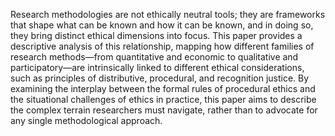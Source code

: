 Research methodologies are not ethically neutral tools; they are frameworks that shape what can be known and how it can be known, and in doing so, they bring distinct ethical dimensions into focus. This paper provides a descriptive analysis of this relationship, mapping how different families of research methods—from quantitative and economic to qualitative and participatory—are intrinsically linked to different ethical considerations, such as principles of distributive, procedural, and recognition justice. By examining the interplay between the formal rules of procedural ethics and the situational challenges of ethics in practice, this paper aims to describe the complex terrain researchers must navigate, rather than to advocate for any single methodological approach. 